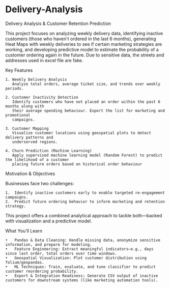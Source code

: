 # Delivery-Analysis
Delivery Analysis &amp; Customer Retention Prediction

This project focuses on analyzing weekly delivery data, identifying inactive customers (those who haven't ordered in the last 6 months), generating Heat Maps 
with weekly deliveries to see if certain marketing strategies are working, and developing predictive model to estimate the probability of a customer ordering 
again in the future. Due to sensitive data, the streets and addresses used in excel file are fake.

Key Features

    1. Weekly Delivery Analysis
       Analyze total orders, average ticket size, and trends over weekly periods.

    2. Customer Inactivity Detection
       Identify customers who have not placed an order within the past 6 months along with
       their average spending behaviour. Export the list for marketing and promotional
       campaigns. 

    3. Customer Mapping
       Visualize customer locations using geospatial plots to detect delivery patterns and
       underserved regions.

    4. Churn Prediction (Machine Learning)
       Apply supervised machine learning model (Random Forest) to predict the likelihood of a customer
       placing future orders based on historical order behaviour 

Motivation & Objectives

Businesses face two challenges:

    1.	Identify inactive customers early to enable targeted re-engagement campaigns.
    2.	Predict future ordering behavior to inform marketing and retention strategy.

This project offers a combined analytical approach to tackle both—backed with visualization and a predictive model.

What You’ll Learn

	•	Pandas & Data Cleaning: Handle missing data, anonymize sensitive information, and prepare for modeling.
	•	Feature Engineering: Extract meaningful indicators—e.g., days since last order, total orders over time windows.
	•	Geospatial Visualization: Plot customer distribution using folium/geopandas.
	•	ML Techniques: Train, evaluate, and tune classifier to predict customer reordering probability.
	•	Export & Integration Readiness: Generate CSV output of inactive customers for downstream systems (like marketing automation tools).

